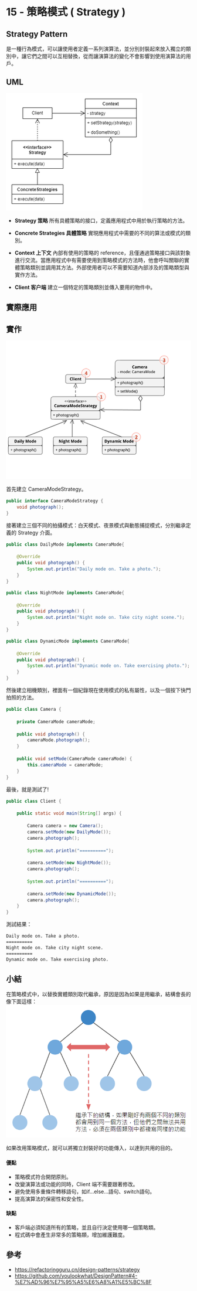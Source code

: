 # 15 - 策略模式 ( Strategy )

## Strategy Pattern 
是一種行為模式，可以讓使用者定義一系列演算法，並分別封裝起來放入獨立的類別中，讓它們之間可以互相替換，從而讓演算法的變化不會影響到使用演算法的用戶。

## UML
![](/images/15-4.png)

* **Strategy 策略**
所有具體策略的接口，定義應用程式中用於執行策略的方法。

* **Concrete Strategies 具體策略**
實現應用程式中需要的不同的算法或模式的類別。

* **Context 上下文**
內部有使用的策略的 reference，且僅通過策略接口與該對象進行交流。當應用程式中有需要使用到策略模式的方法時，他會呼叫關聯的實體策略類別並調用其方法。外部使用者可以不需要知道內部涉及的策略類型與實作方法。

* **Client 客户端**
建立一個特定的策略類別並傳入要用的物件中。

## 實際應用

## 實作

![](/images/15-3.png)

首先建立 CameraModeStrategy。

```java
public interface CameraModeStrategy {
    void photograph();
}
```

接著建立三個不同的拍攝模式：白天模式、夜景模式與動態捕捉模式，分別繼承定義的 Strategy 介面。
```java
public class DailyMode implements CameraMode{

    @Override
    public void photograph() {
        System.out.println("Daily mode on. Take a photo.");
    }
}
```
```java
public class NightMode implements CameraMode{

    @Override
    public void photograph() {
        System.out.println("Night mode on. Take city night scene.");
    }
}
```
```java
public class DynamicMode implements CameraMode{

    @Override
    public void photograph() {
        System.out.println("Dynamic mode on. Take exercising photo.");		
    }
}
```

然後建立相機類別，裡面有一個紀錄現在使用模式的私有屬性，以及一個按下快門拍照的方法。
```java
public class Camera {

    private CameraMode cameraMode;

    public void photograph() {
        cameraMode.photograph();
    }

    public void setMode(CameraMode cameraMode) {
        this.cameraMode = cameraMode;
    }
}
```

最後，就是測試了!
```java
public class Client {

    public static void main(String[] args) {

        Camera camera = new Camera();
        camera.setMode(new DailyMode());
        camera.photograph();

        System.out.println("==========");

        camera.setMode(new NightMode());
        camera.photograph();

        System.out.println("==========");

        camera.setMode(new DynamicMode());
        camera.photograph();
    }
}
```

測試結果：
```
Daily mode on. Take a photo.
==========
Night mode on. Take city night scene.
==========
Dynamic mode on. Take exercising photo.
```

## 小結
在策略模式中，以替換實體類別取代繼承，原因是因為如果是用繼承，結構會長的像下面這樣：<br/>
![](/images/15-2.png)

如果改用策略模式，就可以將獨立封裝好的功能傳入，以達到共用的目的。

#### 優點
* 策略模式符合開閉原則。
* 改變演算法或功能的同時，Client 端不需要跟著修改。
* 避免使用多重條件轉移語句，如if…else…語句、switch語句。
* 提高演算法的保密性和安全性。

#### 缺點
* 客戶端必須知道所有的策略，並且自行決定使用哪一個策略類。
* 程式碼中會產生非常多的策略類，增加維護難度。

## 參考
* https://refactoringguru.cn/design-patterns/strategy
* https://github.com/youlookwhat/DesignPattern#4-%E7%AD%96%E7%95%A5%E6%A8%A1%E5%BC%8F